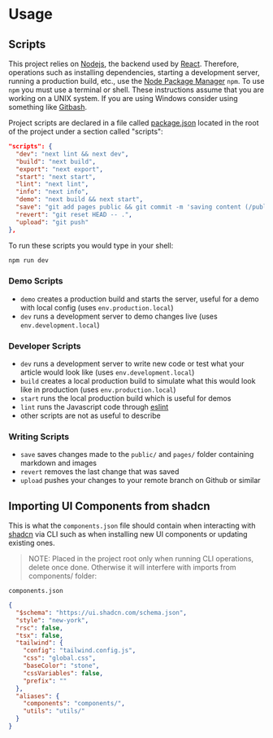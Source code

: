 # Usage

## Scripts

This project relies on [Nodejs](https://nodejs.org/en), the backend used by [React](https://react.dev/). Therefore,
operations such as installing dependencies, starting a development server, running a production build, etc., use
the [Node Package Manager](https://www.npmjs.com/) `npm`. To use `npm` you must use a terminal or shell. These instructions
assume that you are working on a UNIX system. If you are using Windows consider using something like [Gitbash](https://gitforwindows.org/).

Project scripts are declared in a file called [package.json](https://docs.npmjs.com/cli/v10/configuring-npm/package-json) located in the root of the project under a section called "scripts":
```json
"scripts": {
  "dev": "next lint && next dev",
  "build": "next build",
  "export": "next export",
  "start": "next start",
  "lint": "next lint",
  "info": "next info",
  "demo": "next build && next start",
  "save": "git add pages public && git commit -m 'saving content (/public & /pages)'",
  "revert": "git reset HEAD -- .",
  "upload": "git push"
},
```

To run these scripts you would type in your shell:
```sh
npm run dev
```

### Demo Scripts
- `demo` creates a production build and starts the server, useful for a demo with local config (uses `env.production.local`)
- `dev` runs a development server to demo changes live (uses `env.development.local`)

### Developer Scripts
- `dev` runs a development server to write new code or test what your article would look like (uses `env.development.local`)
- `build` creates a local production build to simulate what this would look like in production (uses `env.production.local`)
- `start` runs the local production build which is useful for demos
- `lint` runs the Javascript code through [eslint](https://eslint.org/)
- other scripts are not as useful to describe
  
### Writing Scripts
- `save` saves changes made to the `public/` and `pages/` folder containing markdown and images
- `revert` removes the last change that was saved
- `upload` pushes your changes to your remote branch on Github or similar
  

## Importing UI Components from shadcn

This is what the `components.json` file should contain when interacting with [shadcn](https://ui.shadcn.com/) via CLI such as when installing new UI components or updating existing ones.

> NOTE: Placed in the project root only when running CLI operations, delete once done. 
> Otherwise it will interfere with imports from components/ folder:

`components.json`
```json
{
  "$schema": "https://ui.shadcn.com/schema.json",
  "style": "new-york",
  "rsc": false,
  "tsx": false,
  "tailwind": {
    "config": "tailwind.config.js",
    "css": "global.css",
    "baseColor": "stone",
    "cssVariables": false,
    "prefix": ""
  },
  "aliases": {
    "components": "components/",
    "utils": "utils/"
  }
}
```
